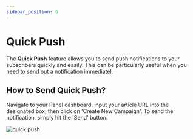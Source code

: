 ```yaml
---
sidebar_position: 6
---
```


# Quick Push

The **Quick Push** feature allows you to send push notifications to your subscribers quickly and easily. This can be particularly useful when you need to send out a notification immediatel. 

## How to Send Quick Push?

Navigate to your Panel dashboard, input your article URL into the designated box, then click on 'Create New Campaign'. To send the notification, simply hit the 'Send' button.

![quick push](/img/quickpush.png)

